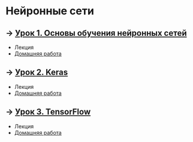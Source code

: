 # Нейронные сети

## &rarr; [Урок 1. Основы обучения нейронных сетей](https://github.com/Progul/neural_networks/tree/master/Урок%201.%20Основы%20обучения%20нейронных%20сетей)
- Лекция
- [Домашняя работа](https://github.com/Progul/neural_networks/blob/master/HW/HW_1/DESNENKO_AV_HW_1.ipynb)

## &rarr; [Урок 2. Keras](https://github.com/Progul/neural_networks/tree/master/Урок%202.%20Kerasй)
- Лекция
- [Домашняя работа](https://github.com/Progul/neural_networks/blob/master/HW/HW_2/DESNENKO_AV_HW_2.ipynb)

## &rarr; [Урок 3. TensorFlow](https://github.com/Progul/neural_networks/tree/master/Урок%203.%20TensorFlow)
- Лекция
- [Домашняя работа](https://github.com/Progul/neural_networks/blob/master/HW/HW_3/DESNENKO_AV_HW_3.ipynb)